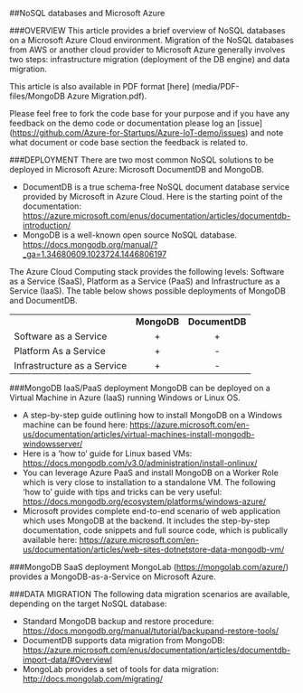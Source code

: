 ##NoSQL databases and Microsoft Azure

###OVERVIEW
This article provides a brief overview of NoSQL databases on a Microsoft Azure Cloud environment. Migration of the NoSQL databases from AWS or another cloud provider to Microsoft Azure generally involves two steps: infrastructure migration (deployment of the DB engine) and data migration. 

This article is also available in PDF format [here] (media/PDF-files/MongoDB Azure Migration.pdf).

Please feel free to fork the code base for your purpose and if you have any feedback on the demo code or documentation please log an [issue] (https://github.com/Azure-for-Startups/Azure-IoT-demo/issues) and note what document or code base section the feedback is related to.

###DEPLOYMENT
There are two most common NoSQL solutions to be deployed in Microsoft Azure: Microsoft DocumentDB and MongoDB. 

- DocumentDB is a true schema-free NoSQL document database service provided by Microsoft in Azure Cloud. Here is the starting point of the documentation: https://azure.microsoft.com/enus/documentation/articles/documentdb-introduction/ 
- MongoDB 	is a well-known open source NoSQL database. https://docs.mongodb.org/manual/?_ga=1.34680609.1023724.1446806197 

The Azure Cloud Computing stack provides the following levels: Software as a Service (SaaS), Platform as a Service (PaaS) and Infrastructure as a Service (IaaS).  The table below shows possible deployments of MongoDB and DocumentDB. 

   <table class="table table-bordered table-striped table-hover">
	<tr>
	  <td valign="top"><b></b></td>
	  <td valign="top"><b>MongoDB</b></td>
    <td valign="top"><b>DocumentDB</b></td>
 	</tr>
	<tr>
	  <td valign="top">Software as a Service</td>
	  <td valign="top" align="center">+</td>
    <td valign="top" align="center">+</td>
 	</tr>
	<tr>
	  <td valign="top">Platform As a Service</td>
	  <td valign="top" align="center">+</td>
    <td valign="top" align="center">-</td>
 	</tr>
	<tr>
	  <td valign="top">Infrastructure as a Service</td>
	  <td valign="top" align="center">+</td>
    <td valign="top" align="center">-</td>
 	</tr>
  </table>

###MongoDB IaaS/PaaS deployment
MongoDB can be deployed on a Virtual Machine in Azure (IaaS) running Windows or Linux OS. 

- A step-by-step guide outlining how to install MongoDB on a Windows machine can be found here: https://azure.microsoft.com/en-us/documentation/articles/virtual-machines-install-mongodb-windowsserver/ 
- Here is a ‘how to’ guide for Linux based VMs: https://docs.mongodb.com/v3.0/administration/install-onlinux/ 
- You can leverage Azure PaaS and install MongoDB on a Worker Role which is very close to installation to a standalone VM. The following ‘how to’ guide with tips and tricks can be very useful: https://docs.mongodb.org/ecosystem/platforms/windows-azure/ 
- Microsoft provides complete end-to-end scenario of web application which uses MongoDB at the backend. It includes the step-by-step documentation, code snippets and full source code, which is publically available here: https://azure.microsoft.com/en-us/documentation/articles/web-sites-dotnetstore-data-mongodb-vm/ 


###MongoDB SaaS deployment
MongoLab (https://mongolab.com/azure/) provides a MongoDB-as-a-Service on Microsoft Azure. 

###DATA MIGRATION
The following data migration scenarios are available, depending on the target NoSQL database: 

- Standard MongoDB backup and restore procedure:  https://docs.mongodb.org/manual/tutorial/backupand-restore-tools/ 
- DocumentDB supports data migration from MongoDB:  https://azure.microsoft.com/enus/documentation/articles/documentdb-import-data/#Overviewl 
- MongoLab provides a set of tools for data migration: http://docs.mongolab.com/migrating/ 
